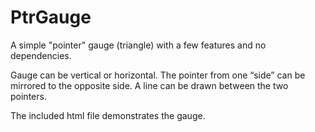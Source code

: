 # PtrGauge
A simple "pointer" gauge (triangle) with a few features and no dependencies.

Gauge can be vertical or horizontal.
The pointer from one “side” can be mirrored to the opposite side.
A line can be drawn between the two pointers.

The included html file demonstrates the gauge.
